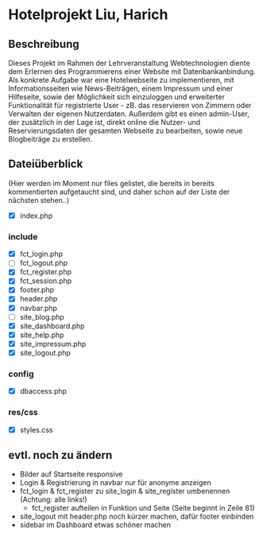 # Hotelprojekt Liu, Harich

## Beschreibung

Dieses Projekt im Rahmen der Lehrveranstaltung Webtechnologien diente dem Erlernen des Programmierens einer Website mit Datenbankanbindung. Als konkrete Aufgabe war eine Hotelwebseite zu implementieren, mit Informationsseiten wie News-Beiträgen, einem Impressum und einer Hilfeseite, sowie der Möglichkeit sich einzuloggen und erweiterter Funktionalität für registrierte User - zB. das reservieren von Zimmern oder Verwalten der eigenen Nutzerdaten. Außerdem gibt es einen admin-User, der zusätzlich in der Lage ist, direkt online die Nutzer- und Reservierungsdaten der gesamten Webseite zu bearbeiten, sowie neue Blogbeiträge zu erstellen.

## Dateiüberblick

(Hier werden im Moment nur files gelistet, die bereits in bereits kommentierten aufgetaucht sind, und daher schon auf der Liste der nächsten stehen..)

- [x] index.php

### include

- [x] fct_login.php
- [ ] fct_logout.php
- [x] fct_register.php
- [x] fct_session.php
- [x] footer.php
- [x] header.php 
- [x] navbar.php
- [ ] site_blog.php
- [x] site_dashboard.php
- [x] site_help.php
- [x] site_impressum.php
- [x] site_logout.php

### config

- [x] dbaccess.php

### res/css

- [x] styles.css

## evtl. noch zu ändern

- Bilder auf Startseite responsive
- Login & Registrierung in navbar nur für anonyme anzeigen
- fct_login & fct_register zu site_login & site_register umbenennen (Achtung: alle links!)
    - fct_register aufteilen in Funktion und Seite (Seite beginnt in Zeile 81)
- site_logout mit header.php noch kürzer machen, dafür footer einbinden
- sidebar im Dashboard etwas schöner machen
